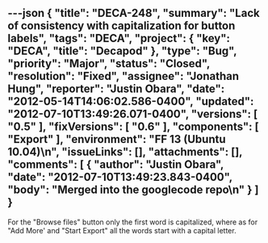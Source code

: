 ---json
{
  "title": "DECA-248",
  "summary": "Lack of consistency with capitalization for button labels",
  "tags": "DECA",
  "project": {
    "key": "DECA",
    "title": "Decapod"
  },
  "type": "Bug",
  "priority": "Major",
  "status": "Closed",
  "resolution": "Fixed",
  "assignee": "Jonathan Hung",
  "reporter": "Justin Obara",
  "date": "2012-05-14T14:06:02.586-0400",
  "updated": "2012-07-10T13:49:26.071-0400",
  "versions": [
    "0.5"
  ],
  "fixVersions": [
    "0.6"
  ],
  "components": [
    "Export"
  ],
  "environment": "FF 13 (Ubuntu 10.04)\n",
  "issueLinks": [],
  "attachments": [],
  "comments": [
    {
      "author": "Justin Obara",
      "date": "2012-07-10T13:49:23.843-0400",
      "body": "Merged into the googlecode repo\n"
    }
  ]
}
---
For the "Browse files" button only the first word is capitalized, where as for "Add More' and "Start Export" all the words start with a capital letter.

        
